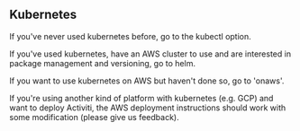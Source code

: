 ## Kubernetes

If you've never used kubernetes before, go to the kubectl option.

If you've used kubernetes, have an AWS cluster to use and are interested in package management and versioning, go to helm.

If you want to use kubernetes on AWS but haven't done so, go to 'onaws'.

If you're using another kind of platform with kubernetes (e.g. GCP) and want to deploy Activiti, the AWS deployment instructions should work with some modification (please give us feedback).